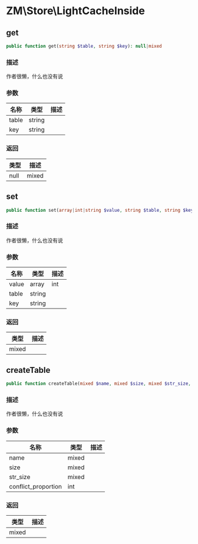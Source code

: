# ZM\Store\LightCacheInside

## get

```php
public function get(string $table, string $key): null|mixed
```

### 描述

作者很懒，什么也没有说

### 参数

| 名称 | 类型 | 描述 |
| -------- | ---- | ----------- |
| table | string |  |
| key | string |  |
### 返回

| 类型 | 描述 |
| ---- | ----------- |
| null|mixed |  |


## set

```php
public function set(array|int|string $value, string $table, string $key): mixed
```

### 描述

作者很懒，什么也没有说

### 参数

| 名称 | 类型 | 描述 |
| -------- | ---- | ----------- |
| value | array|int|string |  |
| table | string |  |
| key | string |  |
### 返回

| 类型 | 描述 |
| ---- | ----------- |
| mixed |  |


## createTable

```php
public function createTable(mixed $name, mixed $size, mixed $str_size, int $conflict_proportion): mixed
```

### 描述

作者很懒，什么也没有说

### 参数

| 名称 | 类型 | 描述 |
| -------- | ---- | ----------- |
| name | mixed |  |
| size | mixed |  |
| str_size | mixed |  |
| conflict_proportion | int |  |
### 返回

| 类型 | 描述 |
| ---- | ----------- |
| mixed |  |
